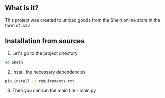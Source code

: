 ## What is it?

This project was created to unload goods from the Shein online store in the form of .csv

## Installation from sources

1) Let's go to the project directory

```sh
cd Shein
```

2) Install the necessary dependencies

```sh
pip install -r requirements.txt
```

3) Then you can run the main file - main.py

